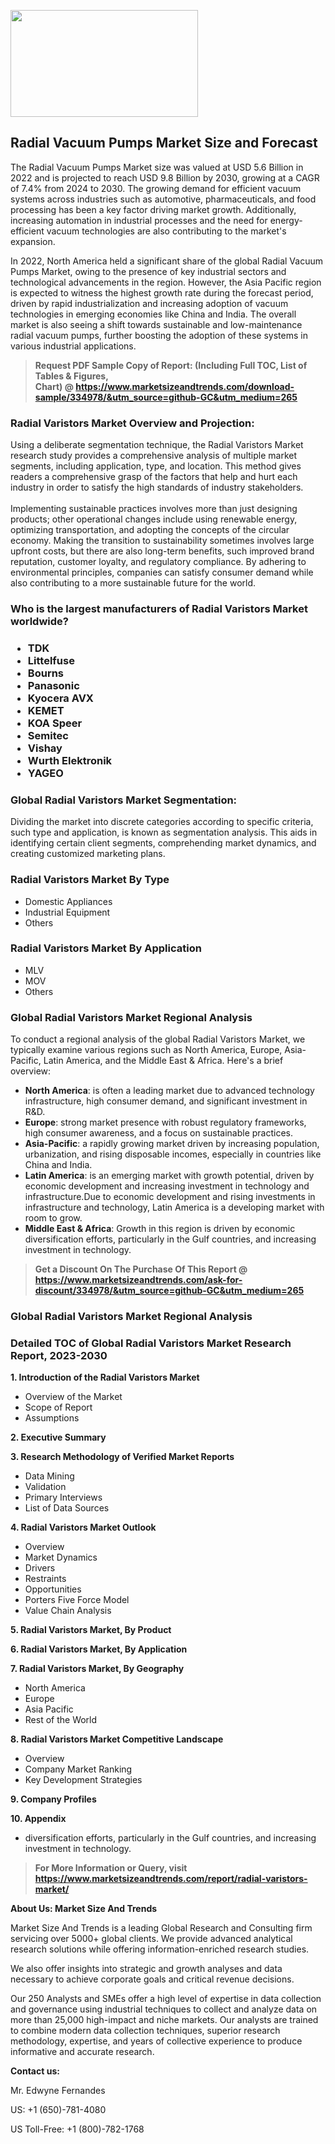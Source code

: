 <p><img class="alignnone size-medium wp-image-20088" src="https://ffe5etoiles.com/wp-content/uploads/2024/12/MST1-300x171.png" alt="" width="300" height="171" /></p><h2>Radial Vacuum Pumps Market Size and Forecast</h2><p>The Radial Vacuum Pumps Market size was valued at USD 5.6 Billion in 2022 and is projected to reach USD 9.8 Billion by 2030, growing at a CAGR of 7.4% from 2024 to 2030. The growing demand for efficient vacuum systems across industries such as automotive, pharmaceuticals, and food processing has been a key factor driving market growth. Additionally, increasing automation in industrial processes and the need for energy-efficient vacuum technologies are also contributing to the market's expansion.</p><p>In 2022, North America held a significant share of the global Radial Vacuum Pumps Market, owing to the presence of key industrial sectors and technological advancements in the region. However, the Asia Pacific region is expected to witness the highest growth rate during the forecast period, driven by rapid industrialization and increasing adoption of vacuum technologies in emerging economies like China and India. The overall market is also seeing a shift towards sustainable and low-maintenance radial vacuum pumps, further boosting the adoption of these systems in various industrial applications.</p></p><blockquote id="" class=""><strong>Request PDF Sample Copy of Report: (Including Full TOC, List of Tables &amp; Figures, Chart)&nbsp;@&nbsp;<strong><a href="https://www.marketsizeandtrends.com/download-sample/334978/&utm_source=github-GC&utm_medium=265" target="_blank">https://www.marketsizeandtrends.com/download-sample/334978/&utm_source=github-GC&utm_medium=265</a></strong></strong></blockquote><h3 id="" class="">Radial Varistors Market&nbsp;Overview and Projection:</h3><p id="" class="">Using a deliberate segmentation technique, the Radial Varistors Market research study provides a comprehensive analysis of multiple market segments, including application, type, and location. This method gives readers a comprehensive grasp of the factors that help and hurt each industry in order to satisfy the high standards of industry stakeholders. <br /> <br />Implementing sustainable practices involves more than just designing products; other operational changes include using renewable energy, optimizing transportation, and adopting the concepts of the circular economy. Making the transition to sustainability sometimes involves large upfront costs, but there are also long-term benefits, such improved brand reputation, customer loyalty, and regulatory compliance. By adhering to environmental principles, companies can satisfy consumer demand while also contributing to a more sustainable future for the world.</p><h3 id="" class="">Who is the largest manufacturers of&nbsp;Radial Varistors Market worldwide?</h3><h3 class=""><p><ul><li>TDK </li><li> Littelfuse </li><li> Bourns </li><li> Panasonic </li><li> Kyocera AVX </li><li> KEMET </li><li> KOA Speer </li><li> Semitec </li><li> Vishay </li><li> Wurth Elektronik </li><li> YAGEO</li></ul></p></h3><h3 id="" class="">Global&nbsp;Radial Varistors Market Segmentation:</h3><p id="" class="">Dividing the market into discrete categories according to specific criteria, such type and application, is known as segmentation analysis. This aids in identifying certain client segments, comprehending market dynamics, and creating customized marketing plans.</p><h3 id="" class="">Radial Varistors Market&nbsp;By Type</h3><p><p><ul><li>Domestic Appliances</li><li> Industrial Equipment</li><li> Others</p></li></ul></p></p><h3 id="" class="">Radial Varistors Market&nbsp;By Application</h3><p class=""><p><ul><li>MLV</li><li> MOV</li><li> Others</li></ul></p></p><h3 id="" class="">Global Radial Varistors Market Regional Analysis</h3><p id="" class="">To conduct a regional analysis of the global Radial Varistors Market, we typically examine various regions such as North America, Europe, Asia-Pacific, Latin America, and the Middle East &amp; Africa. Here's a brief overview:</p><ul><li><strong>North America</strong>: is often a leading market due to advanced technology infrastructure, high consumer demand, and significant investment in R&amp;D.</li><li><strong>Europe</strong>: strong market presence with robust regulatory frameworks, high consumer awareness, and a focus on sustainable practices.</li><li><strong>Asia-Pacific</strong>: a rapidly growing market driven by increasing population, urbanization, and rising disposable incomes, especially in countries like China and India.</li><li><strong>Latin America</strong>: is an emerging market with growth potential, driven by economic development and increasing investment in technology and infrastructure.Due to economic development and rising investments in infrastructure and technology, Latin America is a developing market with room to grow.</li><li><strong>Middle East &amp; Africa</strong>: Growth in this region is driven by economic diversification efforts, particularly in the Gulf countries, and increasing investment in technology.</li></ul><blockquote id="" class=""><strong>Get a Discount On The Purchase Of This Report @ <strong><a href="https://www.marketsizeandtrends.com/ask-for-discount/334978/&utm_source=github-GC&utm_medium=265" target="_blank">https://www.marketsizeandtrends.com/ask-for-discount/334978/&utm_source=github-GC&utm_medium=265</a></strong></strong></blockquote><h3 id="" class="">Global Radial Varistors Market Regional Analysis</h3><h3 id="" class="">Detailed TOC of Global Radial Varistors Market Research Report, 2023-2030</h3><p id="" class=""><strong>1. Introduction of the Radial Varistors Market</strong></p><ul><li>Overview of the Market</li><li>Scope of Report</li><li>Assumptions</li></ul><p id="" class=""><strong>2. Executive Summary</strong></p><p id="" class=""><strong>3. Research Methodology of Verified Market Reports</strong></p><ul><li>Data Mining</li><li>Validation</li><li>Primary Interviews</li><li>List of Data Sources</li></ul><p id="" class=""><strong>4. Radial Varistors Market Outlook</strong></p><ul><li>Overview</li><li>Market Dynamics</li><li>Drivers</li><li>Restraints</li><li>Opportunities</li><li>Porters Five Force Model</li><li>Value Chain Analysis</li></ul><p id="" class=""><strong>5. Radial Varistors Market, By Product</strong></p><p id="" class=""><strong>6. Radial Varistors Market, By Application</strong></p><p id="" class=""><strong>7. Radial Varistors Market, By Geography</strong></p><ul><li>North America</li><li>Europe</li><li>Asia Pacific</li><li>Rest of the World</li></ul><p id="" class=""><strong>8. Radial Varistors Market Competitive Landscape</strong></p><ul><li>Overview</li><li>Company Market Ranking</li><li>Key Development Strategies</li></ul><p id="" class=""><strong>9. Company Profiles</strong></p><p id="" class=""><strong>10. Appendix</strong></p><ul><li>diversification efforts, particularly in the Gulf countries, and increasing investment in technology.</li></ul><blockquote id="" class=""><strong>For More Information or Query, visit <strong><strong><a href="https://www.marketsizeandtrends.com/report/radial-varistors-market/" target="_blank">https://www.marketsizeandtrends.com/report/radial-varistors-market/</a></strong></strong></strong></blockquote><p id="" class=""><strong>About Us: Market Size And Trends</strong></p><p id="" class="">Market Size And Trends is a leading Global Research and Consulting firm servicing over 5000+ global clients. We provide advanced analytical research solutions while offering information-enriched research studies.</p><p id="" class="">We also offer insights into strategic and growth analyses and data necessary to achieve corporate goals and critical revenue decisions.</p><p id="" class="">Our 250 Analysts and SMEs offer a high level of expertise in data collection and governance using industrial techniques to collect and analyze data on more than 25,000 high-impact and niche markets. Our analysts are trained to combine modern data collection techniques, superior research methodology, expertise, and years of collective experience to produce informative and accurate research.</p><p id="" class=""><strong>Contact us:</strong></p><p id="" class="">Mr. Edwyne Fernandes</p><p id="" class="">US: +1 (650)-781-4080</p><p id="" class="">US Toll-Free: +1 (800)-782-1768</p>
